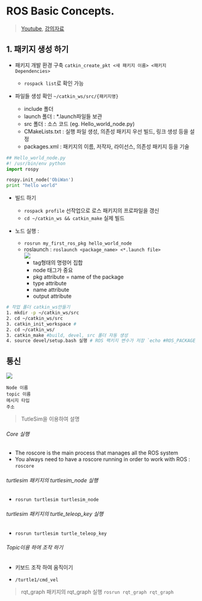 # ROS Basic Concepts.

> [Youtube](https://www.youtube.com/watch?v=-GZP81bTuO8), [강의자료](http://www.theconstructsim.com/ros-for-beginners/)


## 1. 패키지 생성 하기 

-  패키지 개발 환경 구축 `catkin_create_pkt <새 패키지 이름> <패키지 Dependencies>`
    - `rospack list`로 확인 가능 


- 파일들 생성 확인 `~/catkin_ws/src/{패키지명}` 
    - include 폴더
    - launch 폴더 : *.launch파일들 보관 
    - src 폴더 : 소스 코드 (eg. Hello_world_node.py)
    - CMakeLists.txt : 실행 파일 생성, 의존성 패키지 우선 빌드, 링크 생성 등을 설정
    - packages.xml :  패키지의 이름, 저작자, 라이선스, 의존성 패키지 등을 기술

```python
## Hello_world_node.py
#! /usr/bin/env python
import rospy

rospy.init_node('ObiWan')
print "hello world"

```

- 빌드 하기 
    - `rospack profile` 선작업으로 로스 패키지의 프로파일을 갱신
    - `cd ~/catkin_ws && catkin_make` 실제 빌드 
    
    
- 노드 실행 : 
   - `rosrun my_first_ros_pkg hello_world_node `
   - roslaunch : `roslaunch <package_name> <*.launch file>`   
![](https://i.imgur.com/LF62ccd.png)
        - tag형태의 명령어 집합
        - node 태그가 중요
        - pkg attribute = name of the package
        - type attribute
        - name attribute
        - output attribute


    


```bash 
# 작업 폴더 catkin_ws만들기 
1. mkdir -p ~/catkin_ws/src
2. cd ~/catkin_ws/src
3. catkin_init_workspace # 
2. cd ~/catkin_ws/
3. catkin_make #build, devel, src 폴더 자동 생성 
4. source devel/setup.bash 실행 # ROS 팩키지 변수가 저장 `echo #ROS_PACKAGE_PATH`

```


## 통신 

![](https://i.imgur.com/ekIY1NU.png)

```
Node 이름 
topic 이름 
메시지 타입 
주소 
```

> TutleSim을 이용하여 설명 

###### Core 실행 
- The roscore is the main process that manages all the ROS system
- You always need to have a roscore running in order to work with ROS : `roscore`


###### turtlesim 패키지의 turtlesim_node 실행

- `rosrun turtlesim turtlesim_node`

###### turtlesim 패키지의 turtle_teleop_key 실행

- `rosrun turtlesim turtle_teleop_key`

###### Topic이용 하여 조작 하기 

- 키보드 조작 하여 움직이기 

- `/turtle1/cmd_vel `

> rqt_graph 패키지의 rqt_graph 실행 `rosrun rqt_graph rqt_graph` 





    

